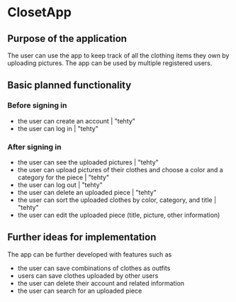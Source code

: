 # ClosetApp

## Purpose of the application
The user can use the app to keep track of all the clothing items they own by uploading pictures. 
The app can be used by multiple registered users.

## Basic planned functionality
### Before signing in
- the user can create an account | "tehty"
- the user can log in | "tehty"

### After signing in
- the user can see the uploaded pictures | "tehty"
- the user can upload pictures of their clothes and choose a color and a category for the piece | "tehty"
- the user can log out | "tehty"
- the user can delete an uploaded piece | "tehty"
- the user can sort the uploaded clothes by color, category, and title | "tehty"
- the user can edit the uploaded piece (title, picture, other information)

## Further ideas for implementation
The app can be further developed with features such as
- the user can save combinations of clothes as outfits
- users can save clothes uploaded by other users
- the user can delete their account and related information
- the user can search for an uploaded piece
